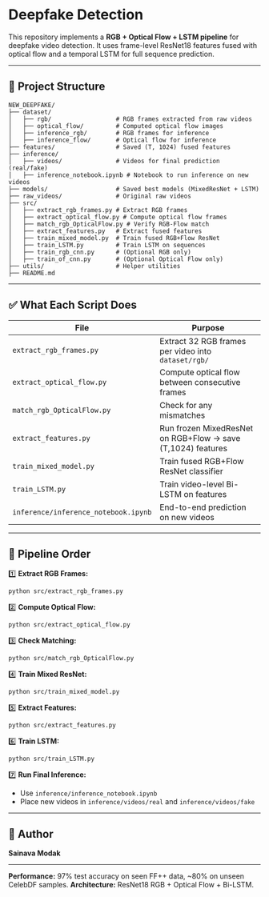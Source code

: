 # Deepfake Detection 

This repository implements a **RGB + Optical Flow + LSTM pipeline** for deepfake video detection. It uses frame-level ResNet18 features fused with optical flow and a temporal LSTM for full sequence prediction.

---

## 📂 Project Structure

```
NEW_DEEPFAKE/
├── dataset/
│   ├── rgb/                  # RGB frames extracted from raw videos
│   ├── optical_flow/         # Computed optical flow images
│   ├── inference_rgb/        # RGB frames for inference
│   ├── inference_flow/       # Optical flow for inference
├── features/                 # Saved (T, 1024) fused features
├── inference/
│   ├── videos/               # Videos for final prediction (real/fake)
│   ├── inference_notebook.ipynb # Notebook to run inference on new videos
├── models/                   # Saved best models (MixedResNet + LSTM)
├── raw_videos/               # Original raw videos
├── src/
│   ├── extract_rgb_frames.py # Extract RGB frames
│   ├── extract_optical_flow.py # Compute optical flow frames
│   ├── match_rgb_OpticalFlow.py # Verify RGB-Flow match
│   ├── extract_features.py   # Extract fused features
│   ├── train_mixed_model.py  # Train fused RGB+Flow ResNet
│   ├── train_LSTM.py         # Train LSTM on sequences
│   ├── train_rgb_cnn.py      # (Optional RGB only)
│   ├── train_of_cnn.py       # (Optional Optical Flow only)
├── utils/                    # Helper utilities
├── README.md
```

---

## ✅ What Each Script Does

| File                                 | Purpose                                                     |
| ------------------------------------ | ----------------------------------------------------------- |
| `extract_rgb_frames.py`              | Extract 32 RGB frames per video into `dataset/rgb/`         |
| `extract_optical_flow.py`            | Compute optical flow between consecutive frames             |
| `match_rgb_OpticalFlow.py`           | Check for any mismatches                                    |
| `extract_features.py`                | Run frozen MixedResNet on RGB+Flow → save (T,1024) features |
| `train_mixed_model.py`               | Train fused RGB+Flow ResNet classifier                      |
| `train_LSTM.py`                      | Train video-level Bi-LSTM on features                       |
| `inference/inference_notebook.ipynb` | End-to-end prediction on new videos                         |

---

## 🚦 Pipeline Order

1️⃣ **Extract RGB Frames:**

```bash
python src/extract_rgb_frames.py
```

2️⃣ **Compute Optical Flow:**

```bash
python src/extract_optical_flow.py
```

3️⃣ **Check Matching:**

```bash
python src/match_rgb_OpticalFlow.py
```

4️⃣ **Train Mixed ResNet:**

```bash
python src/train_mixed_model.py
```

5️⃣ **Extract Features:**

```bash
python src/extract_features.py
```

6️⃣ **Train LSTM:**

```bash
python src/train_LSTM.py
```

7️⃣ **Run Final Inference:**

* Use `inference/inference_notebook.ipynb`
* Place new videos in `inference/videos/real` and `inference/videos/fake`

---

## 📌 Author

**Sainava Modak**


---

**Performance:** 97% test accuracy on seen FF++ data, \~80% on unseen CelebDF samples.
**Architecture:** ResNet18 RGB + Optical Flow + Bi-LSTM.

